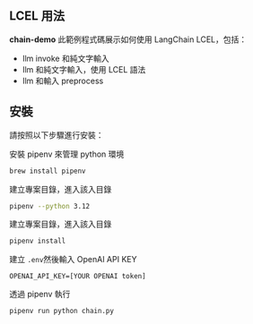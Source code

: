 ## LCEL 用法

**chain-demo** 此範例程式碼展示如何使用 LangChain LCEL，包括：

- llm invoke 和純文字輸入
- llm 和純文字輸入，使用 LCEL 語法
- llm 和輸入 preprocess

## 安裝

請按照以下步驟進行安裝：

安裝 pipenv 來管理 python 環境

```sh
brew install pipenv
```

建立專案目錄，進入該入目錄

```sh
pipenv --python 3.12
```

建立專案目錄，進入該入目錄

```sh
pipenv install
```

建立 `.env`然後輸入 OpenAI API KEY

```text
OPENAI_API_KEY=[YOUR OPENAI token]
```

透過 pipenv 執行

```sh
pipenv run python chain.py
```
